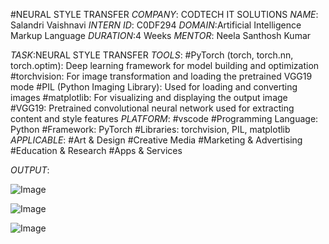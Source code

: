 #NEURAL STYLE TRANSFER
*COMPANY*: CODTECH IT SOLUTIONS
*NAME*: Salandri Vaishnavi
*INTERN ID*: C0DF294
*DOMAIN*:Artificial Intelligence Markup Language
*DURATION*:4 Weeks
*MENTOR*: Neela Santhosh Kumar

*TASK*:NEURAL STYLE TRANSFER
*TOOLS*:
#PyTorch (torch, torch.nn, torch.optim): Deep learning framework for model building and optimization
#torchvision:	For image transformation and loading the pretrained VGG19 mode
#PIL (Python Imaging Library): Used for loading and converting images
#matplotlib: For visualizing and displaying the output image
#VGG19: Pretrained convolutional neural network used for extracting content and style features
*PLATFORM*: 
#vscode
#Programming Language: Python
#Framework: PyTorch
#Libraries: torchvision, PIL, matplotlib
*APPLICABLE*: 
#Art & Design
#Creative Media
#Marketing & Advertising
#Education & Research
#Apps & Services

*OUTPUT*:

![Image](https://github.com/user-attachments/assets/fb755163-4a95-45ca-ac8c-9eca5ee2daeb)



![Image](https://github.com/user-attachments/assets/bbd8bb16-2247-4326-be9b-5f9246cf6fda)



![Image](https://github.com/user-attachments/assets/bcc30323-3d9b-4b0f-b670-ffdaf402abbe)




